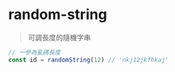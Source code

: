 random-string
===

> 可調長度的隨機字串

```typescript
// 一參為亂碼長度
const id = randomString(12) // 'nkj12jkfhkaj'
```
